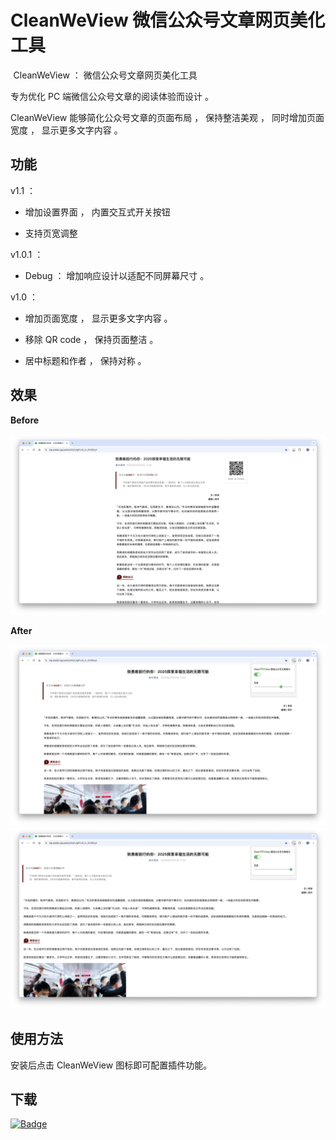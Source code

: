 # CleanWeView 微信公众号文章网页美化工具

<img src="./images/title_icon.png" style="zoom:4%;"/>  CleanWeView ： 微信公众号文章网页美化工具

专为优化 PC 端微信公众号文章的阅读体验而设计 。

CleanWeView 能够简化公众号文章的页面布局 ， 保持整洁美观 ， 同时增加页面宽度 ， 显示更多文字内容 。

## 功能

v1.1 ：

- 增加设置界面 ， 内置交互式开关按钮

- 支持页宽调整

v1.0.1 ：

- Debug ： 增加响应设计以适配不同屏幕尺寸 。

v1.0 ：

- 增加页面宽度 ， 显示更多文字内容 。

- 移除 QR code ， 保持页面整洁 。

- 居中标题和作者 ， 保持对称 。

## 效果

**Before**

<img src=".\promo\before.png" style="zoom:80%;" />

**After**

<img src=".\promo\after.png" style="zoom:80%;" />

<img src=".\promo\after1.png" style="zoom:80%;" />

## 使用方法

安装后点击 CleanWeView 图标即可配置插件功能。

## 下载

[![Badge](./promo/badge.png)](https://chromewebstore.google.com/detail/cleanweview/gcfpfeiboojafinlacpiapddfbabnlkk)
